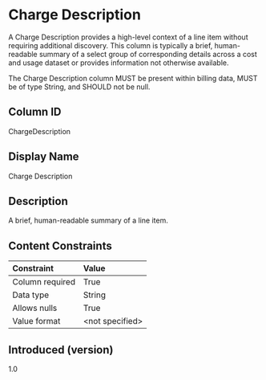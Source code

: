 # Charge Description

A Charge Description provides a high-level context of a line item without requiring additional discovery.  This column is typically a brief, human-readable summary of a select group of corresponding details across a cost and usage dataset or provides information not otherwise available.

The Charge Description column MUST be present within billing data, MUST be of type String, and SHOULD not be null.

## Column ID

ChargeDescription

## Display Name

Charge Description

## Description

A brief, human-readable summary of a line item.

## Content Constraints

|    Constraint   |      Value       |
|:----------------|:-----------------|
| Column required | True             |
| Data type       | String           |
| Allows nulls    | True             |
| Value format    | \<not specified> |

## Introduced (version)

1.0
